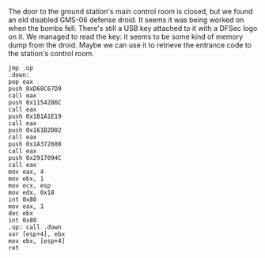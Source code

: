 The door to the ground station's main control room is closed, but we found an old disabled GMS-06 defense droid. It seems it was being worked on when the bombs fell. There's still a USB key attached to it with a DFSec logo on it. We managed to read the key: it seems to be some kind of memory dump from the droid. Maybe we can use it to retrieve the entrance code to the station's control room.


    jmp .up
    .down:
    pop eax
    push 0xD68C67D9
    call eax
    push 0x1154286C
    call eax
    push 0x1B1A1E19
    call eax
    push 0x161B2D02
    call eax
    push 0x1A372608
    call eax
    push 0x2917094C
    call eax
    mov eax, 4
    mov ebx, 1
    mov ecx, esp
    mov edx, 0x18
    int 0x80
    mov eax, 1
    dec ebx
    int 0x80
    .up: call .down
    xor [esp+4], ebx
    mov ebx, [esp+4]
    ret